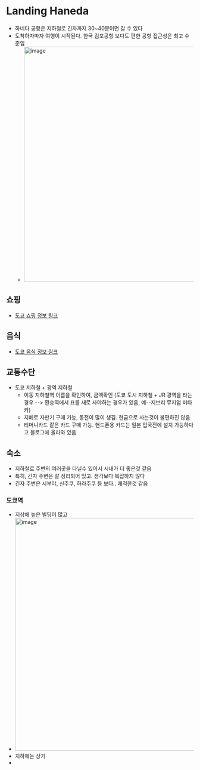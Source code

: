 # Landing Haneda
- 하네다 공항은 지하철로 긴자까지 30~40분이면 갈 수 있다
- 도착하자마자 여행이 시작된다. 한국 김포공항 보다도 편한 공항 접근성은 최고 수준임
  - <img width="629" alt="image" src="https://github.com/jeonghoonkang/like_music_n_trip/assets/4180063/43032cea-6428-43d6-9d48-2b7dc7e0c2c5">


## 쇼핑
- [도쿄 쇼핑 정보 링크](shopping_tokyo.md)

## 음식
- [도쿄 음식 정보 링크](eat_in_tokyo.md)

## 교통수단
- 도쿄 지하철 + 광역 지하철
  - 이동 지하철역 이름을 확인하여, 금액확인  (도쿄 도시 지하철 + JR 광역을 타는 경우 --> 환승역에서 표를 새로 사야하는 경우가 있음, 예--지브리 뮤지엄 미타카)
  - 지폐로 자판기 구매 가능, 동전이 많이 생김. 현금으로 사는것이 불편하진 않음
  - 티머니카드 같은 카드 구매 가능. 핸드폰용 카드는 일본 입국전에 설치 가능하다고 블로그에 올라와 있음  

## 숙소
- 지하철로 주변의 여러곳을 다닐수 있어서 시내가 더 좋은것 같음
- 특히, 긴자 주변은 잘 정리되어 있고. 생각보다 복잡하지 않다
- 긴자 주변은 시부야, 신주쿠, 하라주쿠 등 보다.. 쾌적한것 같음 
### 도쿄역
- 지상에 높은 빌딩이 많고
- <img width="624" alt="image" src="https://github.com/jeonghoonkang/like_music_n_trip/assets/4180063/170a70be-43bc-490b-bacc-d6f2be5d7507">
- 지하에는 상가
- 
